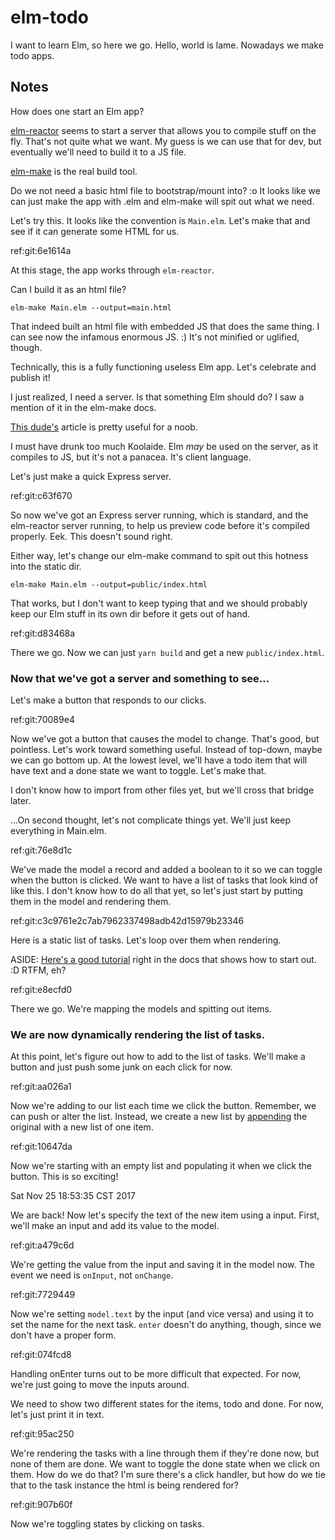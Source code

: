# elm-todo

I want to learn Elm, so here we go.  Hello, world is lame.  Nowadays we make
todo apps.

## Notes

How does one start an Elm app?

[elm-reactor](https://guide.elm-lang.org/install.html#elm-reactor) seems to
start a server that allows you to compile stuff on the fly.  That's not quite
what we want.  My guess is we can use that for dev, but eventually we'll need to
build it to a JS file.

[elm-make](https://github.com/elm-lang/elm-make) is the real build tool.


Do we not need a basic html file to bootstrap/mount into?  :o  It looks like we
can just make the app with .elm and elm-make will spit out what we need.

Let's try this.  It looks like the convention is `Main.elm`.  Let's make that
and see if it can generate some HTML for us.

ref:git:6e1614a

At this stage, the app works through `elm-reactor`.

Can I build it as an html file?

`elm-make Main.elm --output=main.html`

That indeed built an html file with embedded JS that does the same thing.  I can
see now the infamous enormous JS.  :)  It's not minified or uglified, though.

Technically, this is a fully functioning useless Elm app.  Let's celebrate and
publish it!

I just realized, I need a server.  Is that something Elm should do?  I saw a
mention of it in the elm-make docs.

[This dude's](https://dennisreimann.de/articles/elm-setup-first-project.html)
article is pretty useful for a noob.

I must have drunk too much Koolaide.  Elm _may_ be used on the server, as it
compiles to JS, but it's not a panacea.  It's client language.

Let's just make a quick Express server.

ref:git:c63f670

So now we've got an Express server running, which is standard, and the
elm-reactor server running, to help us preview code before it's compiled
properly.  Eek.  This doesn't sound right.

Either way, let's change our elm-make command to spit out this hotness into the
static dir.

`elm-make Main.elm --output=public/index.html`

That works, but I don't want to keep typing that and we should probably keep our
Elm stuff in its own dir before it gets out of hand.

ref:git:d83468a

There we go.  Now we can just `yarn build` and get a new `public/index.html`.


### Now that we've got a server and something to see...

Let's make a button that responds to our clicks.

ref:git:70089e4

Now we've got a button that causes the model to change.  That's good, but
pointless.  Let's work toward something useful.  Instead of top-down, maybe we
can go bottom up.  At the lowest level, we'll have a todo item that will have
text and a done state we want to toggle.  Let's make that.

I don't know how to import from other files yet, but we'll cross that bridge
later.

...On second thought, let's not complicate things yet.  We'll just keep
everything in Main.elm.

ref:git:76e8d1c

We've made the model a record and added a boolean to it so we can toggle when
the button is clicked.  We want to have a list of tasks that look kind of like
this.  I don't know how to do all that yet, so let's just start by putting them
in the model and rendering them.

ref:git:c3c9761e2c7ab7962337498adb42d15979b23346

Here is a static list of tasks.  Let's loop over them when rendering.

ASIDE: [Here's a good
tutorial](https://www.elm-tutorial.org/en/04-starting/cover.html) right in the
docs that shows how to start out.  :D  RTFM, eh?

ref:git:e8ecfd0

There we go.  We're mapping the models and spitting out items.


### We are now dynamically rendering the list of tasks.

At this point, let's figure out how to add to the list of tasks.  We'll make a
button and just push some junk on each click for now.

ref:git:aa026a1

Now we're adding to our list each time we click the button.  Remember, we can
push or alter the list.  Instead, we create a new list by
[appending](http://package.elm-lang.org/packages/elm-lang/core/latest/List#append)
the original with a new list of one item.

ref:git:10647da

Now we're starting with an empty list and populating it when we click the
button.  This is so exciting!


Sat Nov 25 18:53:35 CST 2017

We are back!  Now let's specify the text of the new item using a input.  First,
we'll make an input and add its value to the model.

ref:git:a479c6d

We're getting the value from the input and saving it in the model now.  The
event we need is `onInput`, not `onChange`.

ref:git:7729449

Now we're setting `model.text` by the input (and vice versa) and using it to set
the name for the next task.  `enter` doesn't do anything, though, since we don't
have a proper form.

ref:git:074fcd8

Handling onEnter turns out to be more difficult that expected.  For now, we're
just going to move the inputs around.

We need to show two different states for the items, todo and done.  For now,
let's just print it in text.

ref:git:95ac250

We're rendering the tasks with a line through them if they're done now, but none
of them are done.  We want to toggle the done state when we click on them.  How
do we do that?  I'm sure there's a click handler, but how do we tie that to the
task instance the html is being rendered for?

ref:git:907b60f

Now we're toggling states by clicking on tasks.
